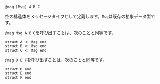 ```
@msg [Msg] A B C
```

空の構造体をメッセージタイプとして定義します。`Msg`は既存の抽象データ型です。

`@msg Msg A B C`を呼び出すことは、次のことと同等です。

```
struct A <: Msg end
struct B <: Msg end
struct C <: Msg end
```

`@msg D E F`を呼び出すことは、次のことと同等です。

```
struct D end
struct E end
struct F end
```
